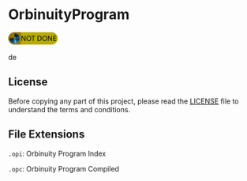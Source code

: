 # OrbinuityProgram

[<img alt="Status" src="https://raw.githubusercontent.com/Orbinuity/.github/main/status/not_done.png" width="100" height="25">](https://orbinuity.github.io/statusIcons)

de

## License

Before copying any part of this project, please read the [LICENSE](./LICENSE) file to understand the terms and conditions.

## File Extensions

`.opi`: Orbinuity Program Index

`.opc`: Orbinuity Program Compiled